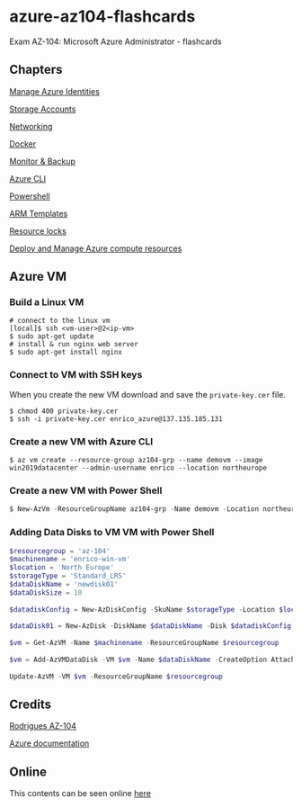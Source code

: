 # azure-az104-flashcards
Exam AZ-104: Microsoft Azure Administrator - flashcards
## Chapters
[Manage Azure Identities](ManageAzureIdentities.md)

[Storage Accounts](StorageAccounts.md)

[Networking](networking.md)

[Docker](Docker.md)

[Monitor & Backup](Monitor&Backup.md)

[Azure CLI](az-cli.md)

[Powershell](Powershell.md)

[ARM Templates](ARM-Templates.md)

[Resource locks](resource-locks.md)

[Deploy and Manage Azure compute resources](Section3.md)

## Azure VM

### Build a Linux VM
```shell
# connect to the linux vm
[local]$ ssh <vm-user>@2<ip-vm>
$ sudo apt-get update
# install & run nginx web server
$ sudo apt-get install nginx
```
### Connect to VM with SSH keys
When you create the new VM download and save the `private-key.cer` file.
```shell
$ chmod 400 private-key.cer
$ ssh -i private-key.cer enrico_azure@137.135.185.131
```
### Create a new VM with Azure CLI
```shell
$ az vm create --resource-group az104-grp --name demovm --image win2019datacenter --admin-username enrico --location northeurope
```

### Create a new VM with Power Shell
```powershell
$ New-AzVm -ResourceGroupName az104-grp -Name demovm -Location northeurope -Image win2019datacenter
```

### Adding Data Disks to VM VM with Power Shell
```powershell
$resourcegroup = 'az-104'
$machinename = 'enrico-win-vm'
$location = 'North Europe'
$storageType = 'Standard_LRS'
$dataDiskName = 'newdisk01'
$dataDiskSize = 10
 
$datadiskConfig = New-AzDiskConfig -SkuName $storageType -Location $location -CreateOption Empty -DiskSizeGB $dataDiskSize
 
$dataDisk01 = New-AzDisk -DiskName $dataDiskName -Disk $datadiskConfig -ResourceGroupName $resourcegroup
 
$vm = Get-AzVM -Name $machinename -ResourceGroupName $resourcegroup
 
$vm = Add-AzVMDataDisk -VM $vm -Name $dataDiskName -CreateOption Attach -ManagedDiskId $dataDisk01.Id -Lun 1
 
Update-AzVM -VM $vm -ResourceGroupName $resourcegroup
```

## Credits
[Rodrigues AZ-104](https://www.udemy.com/course/microsoft-certified-azure-administrator/)

[Azure documentation](https://learn.microsoft.com/en-us/azure)

## Online
This contents can be seen online [here](https://egch.github.io/azure-az104-flashcards/)